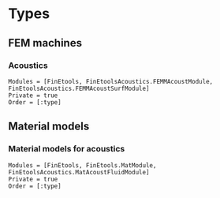 # Types

## FEM machines

### Acoustics

```@autodocs
Modules = [FinEtools, FinEtoolsAcoustics.FEMMAcoustModule, FinEtoolsAcoustics.FEMMAcoustSurfModule]
Private = true
Order = [:type]
```

## Material models

### Material models for acoustics

```@autodocs
Modules = [FinEtools, FinEtools.MatModule, FinEtoolsAcoustics.MatAcoustFluidModule]
Private = true
Order = [:type]
```
